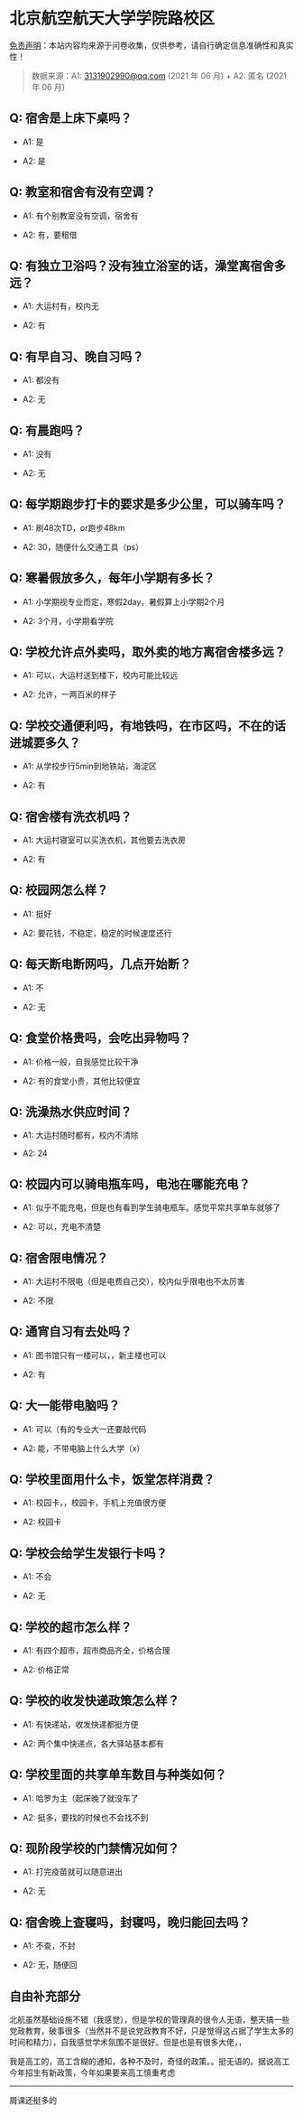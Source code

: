 # 北京航空航天大学学院路校区

[免责声明](https://colleges.chat/#_3)：本站内容均来源于问卷收集，仅供参考，请自行确定信息准确性和真实性！

> 数据来源：A1: 3131902990@qq.com (2021 年 06 月) + A2: 匿名 (2021 年 06 月)

## Q: 宿舍是上床下桌吗？

- A1: 是

- A2: 是

## Q: 教室和宿舍有没有空调？

- A1: 有个别教室没有空调，宿舍有

- A2: 有，要租借

## Q: 有独立卫浴吗？没有独立浴室的话，澡堂离宿舍多远？

- A1: 大运村有，校内无

- A2: 有

## Q: 有早自习、晚自习吗？

- A1: 都没有

- A2: 无

## Q: 有晨跑吗？

- A1: 没有

- A2: 无

## Q: 每学期跑步打卡的要求是多少公里，可以骑车吗？

- A1: 刷48次TD，or跑步48km

- A2: 30，随便什么交通工具（ps）

## Q: 寒暑假放多久，每年小学期有多长？

- A1: 小学期视专业而定，寒假2day，暑假算上小学期2个月

- A2: 3个月，小学期看学院

## Q: 学校允许点外卖吗，取外卖的地方离宿舍楼多远？

- A1: 可以，大运村送到楼下，校内可能比较远

- A2: 允许，一两百米的样子

## Q: 学校交通便利吗，有地铁吗，在市区吗，不在的话进城要多久？

- A1: 从学校步行5min到地铁站，海淀区

- A2: 有

## Q: 宿舍楼有洗衣机吗？

- A1: 大运村寝室可以买洗衣机，其他要去洗衣房

- A2: 有

## Q: 校园网怎么样？

- A1: 挺好

- A2: 要花钱，不稳定，稳定的时候速度还行

## Q: 每天断电断网吗，几点开始断？

- A1: 不

- A2: 无

## Q: 食堂价格贵吗，会吃出异物吗？

- A1: 价格一般，自我感觉比较干净

- A2: 有的食堂小贵，其他比较便宜

## Q: 洗澡热水供应时间？

- A1: 大运村随时都有，校内不清除

- A2: 24

## Q: 校园内可以骑电瓶车吗，电池在哪能充电？

- A1: 似乎不能充电，但是也有看到学生骑电瓶车。感觉平常共享单车就够了

- A2: 可以，充电不清楚

## Q: 宿舍限电情况？

- A1: 大运村不限电（但是电费自己交），校内似乎限电也不太厉害

- A2: 不限

## Q: 通宵自习有去处吗？

- A1: 图书馆只有一楼可以，，新主楼也可以

- A2: 有

## Q: 大一能带电脑吗？

- A1: 可以（有的专业大一还要敲代码

- A2: 能，不带电脑上什么大学（x）

## Q: 学校里面用什么卡，饭堂怎样消费？

- A1: 校园卡，，校园卡，手机上充值很方便

- A2: 校园卡

## Q: 学校会给学生发银行卡吗？

- A1: 不会

- A2: 无

## Q: 学校的超市怎么样？

- A1: 有四个超市，超市商品齐全，价格合理

- A2: 价格正常

## Q: 学校的收发快递政策怎么样？

- A1: 有快递站，收发快递都挺方便

- A2: 两个集中快递点，各大驿站基本都有

## Q: 学校里面的共享单车数目与种类如何？

- A1: 哈罗为主（起床晚了就没车了

- A2: 挺多，要找的时候也不会找不到

## Q: 现阶段学校的门禁情况如何？

- A1: 打完疫苗就可以随意进出

- A2: 无

## Q: 宿舍晚上查寝吗，封寝吗，晚归能回去吗？

- A1: 不查，不封

- A2: 无，随便回

## 自由补充部分

北航虽然基础设施不错（我感觉），但是学校的管理真的很令人无语，整天搞一些党政教育，破事很多（当然并不是说党政教育不好，只是觉得这占据了学生太多的时间和精力），自我感觉学术氛围不是很好。但是也是有很多大佬，，

我是高工的，高工含糊的通知，各种不及时，奇怪的政策。。挺无语的。据说高工今年招生有新政策，今年如果要来高工慎重考虑

***

屑课还挺多的